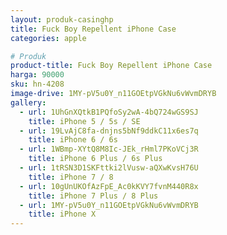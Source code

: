 ```yaml
---
layout: produk-casinghp
title: Fuck Boy Repellent iPhone Case
categories: apple

# Produk
product-title: Fuck Boy Repellent iPhone Case
harga: 90000
sku: hn-4208
image-drive: 1MY-pV5u0Y_n11GOEtpVGkNu6vWvmDRYB
gallery:
  - url: 1UhGnXQtkB1PQfoSy2wA-4bQ724wGS9SJ
    title: iPhone 5 / 5s / SE
  - url: 19LvAjC8fa-dnjns5bNf9ddkC11x6es7q
    title: iPhone 6 / 6s
  - url: 1WBmp-XYtQ8M8Ic-JEk_rHml7PKoVCj3R
    title: iPhone 6 Plus / 6s Plus
  - url: 1tRSN3D1SKFttki2lVusw-aQXwKvsH76U
    title: iPhone 7 / 8
  - url: 10gUnUKOfAzFpE_Ac0kKVY7fvnM440R8x
    title: iPhone 7 Plus / 8 Plus
  - url: 1MY-pV5u0Y_n11GOEtpVGkNu6vWvmDRYB
    title: iPhone X
---
```

